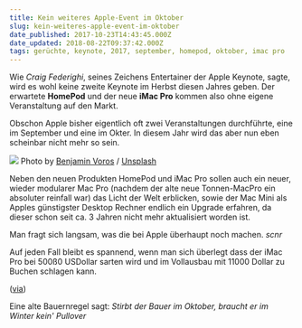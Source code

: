 ```yaml
---
title: Kein weiteres Apple-Event im Oktober
slug: kein-weiteres-apple-event-im-oktober
date_published: 2017-10-23T14:43:45.000Z
date_updated: 2018-08-22T09:37:42.000Z
tags: gerüchte, keynote, 2017, september, homepod, oktober, imac pro
---
```


Wie *Craig Federighi*, seines Zeichens Entertainer der Apple Keynote, sagte, wird es wohl keine zweite Keynote im Herbst diesen Jahres geben. Der erwartete **HomePod** und der neue **iMac Pro** kommen also ohne eigene Veranstaltung auf den Markt. 

Obschon Apple bisher eigentlich oft zwei Veranstaltungen durchführte, eine im September und eine im Okter. In diesem Jahr wird das aber nun eben scheinbar nicht mehr so sein.

![](https://images.unsplash.com/photo-1478774519940-123bd0ab1e0b?ixlib=rb-0.3.5&amp;q=80&amp;fm=jpg&amp;crop=entropy&amp;cs=tinysrgb&amp;w=1080&amp;fit=max&amp;s=8e3728be4c57fec1bd9f8955ce6b819d)
Photo by [Benjamin Voros](https://unsplash.com/@vorosbenisop?utm_source=ghost&amp;utm_medium=referral&amp;utm_campaign=api-credit) / [Unsplash](https://unsplash.com/?utm_source=ghost&amp;utm_medium=referral&amp;utm_campaign=api-credit)

Neben den neuen Produkten HomePod und iMac Pro sollen auch ein neuer, wieder modularer Mac Pro (nachdem der alte neue Tonnen-MacPro ein absoluter reinfall war) das Licht der Welt erblicken, sowie der Mac Mini als Apples günstigster Desktop Rechner endlich ein Upgrade erfahren, da dieser schon seit ca. 3 Jahren nicht mehr aktualisiert worden ist.

Man fragt sich langsam, was die bei Apple überhaupt noch machen. *scnr*

Auf jeden Fall bleibt es spannend, wenn man sich überlegt dass der iMac Pro bei 500ß0 USDollar sarten wird und im Vollausbau mit 11000 Dollar zu Buchen schlagen kann.

([via](https://www.heise.de/mac-and-i/meldung/Softwarechef-Kein-weiteres-Apple-Event-im-Oktober-3867435.html?wt_mc=rss.apple.beitrag.atom))

Eine alte Bauernregel sagt:
*Stirbt der Bauer im Oktober, braucht er im Winter kein' Pullover*
